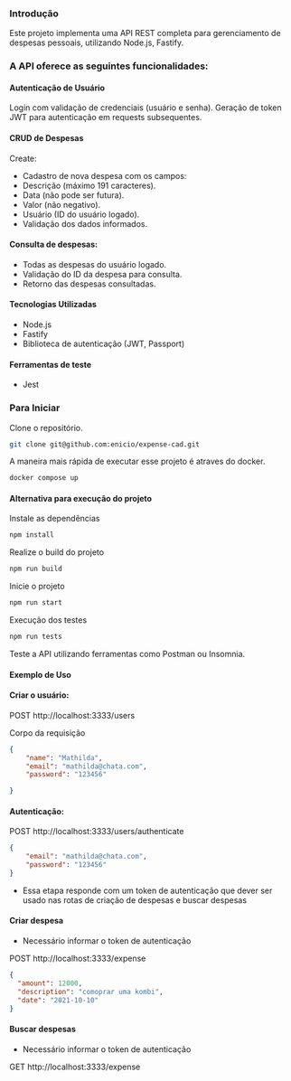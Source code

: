 ### Introdução
Este projeto implementa uma API REST completa para gerenciamento de despesas pessoais, utilizando Node.js, Fastify. 

### A API oferece as seguintes funcionalidades:

#### Autenticação de Usuário
Login com validação de credenciais (usuário e senha).
Geração de token JWT para autenticação em requests subsequentes.
#### CRUD de Despesas
Create:

- Cadastro de nova despesa com os campos:
- Descrição (máximo 191 caracteres).
- Data (não pode ser futura).
- Valor (não negativo).
- Usuário (ID do usuário logado).
- Validação dos dados informados.


#### Consulta de despesas:
- Todas as despesas do usuário logado.
- Validação do ID da despesa para consulta.
- Retorno das despesas consultadas.

#### Tecnologias Utilizadas
- Node.js
- Fastify
- Biblioteca de autenticação (JWT, Passport)

#### Ferramentas de teste 
- Jest


### Para Iniciar
Clone o repositório.
```bash
git clone git@github.com:enicio/expense-cad.git
```
A maneira mais rápida de executar esse projeto é atraves do docker.
```bash
docker compose up
```
#### Alternativa para execução do projeto

Instale as dependências
```bash
npm install
```
Realize o build do projeto
```bash
npm run build
```

Inicie o projeto
```bash
npm run start
```

Execução dos testes
```bash
npm run tests
```


Teste a API utilizando ferramentas como Postman ou Insomnia.


#### Exemplo de Uso
#### Criar o usuário:

POST http://localhost:3333/users

Corpo da requisição
```json
{
	"name": "Mathilda",
	"email": "mathilda@chata.com",
	"password": "123456"

}
```
#### Autenticação:

POST http://localhost:3333/users/authenticate

```json
{
	"email": "mathilda@chata.com",
	"password": "123456"
}
```
* Essa etapa responde com um token de autenticação que dever ser usado nas rotas de criação de despesas e buscar despesas

#### Criar despesa

* Necessário informar o token de autenticação

POST http://localhost:3333/expense

```json
{
  "amount": 12000,
  "description": "comoprar uma kombi",
  "date": "2021-10-10"
}
```

#### Buscar despesas
* Necessário informar o token de autenticação

GET http://localhost:3333/expense

